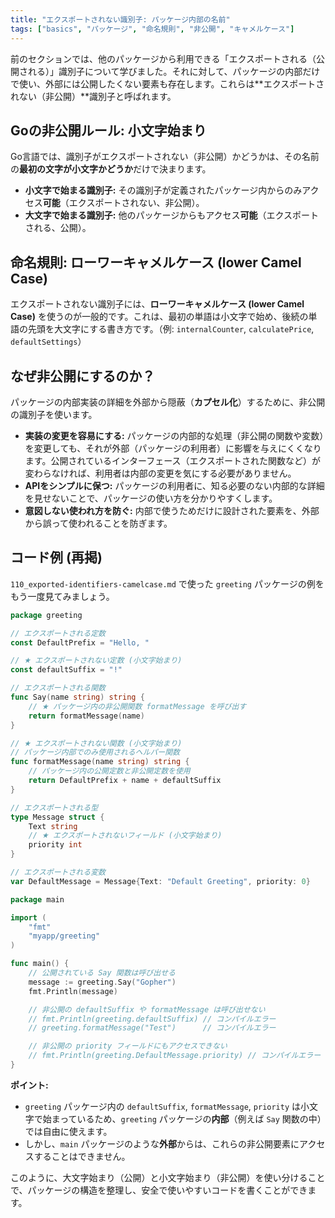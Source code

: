 ```yaml
---
title: "エクスポートされない識別子: パッケージ内部の名前"
tags: ["basics", "パッケージ", "命名規則", "非公開", "キャメルケース"]
---
```


前のセクションでは、他のパッケージから利用できる「エクスポートされる（公開される）」識別子について学びました。それに対して、パッケージの内部だけで使い、外部には公開したくない要素も存在します。これらは**エクスポートされない（非公開）**識別子と呼ばれます。

## Goの非公開ルール: 小文字始まり

Go言語では、識別子がエクスポートされない（非公開）かどうかは、その名前の**最初の文字が小文字かどうか**だけで決まります。

*   **小文字で始まる識別子:** その識別子が定義されたパッケージ内からのみアクセス**可能**（エクスポートされない、非公開）。
*   **大文字で始まる識別子:** 他のパッケージからもアクセス**可能**（エクスポートされる、公開）。

## 命名規則: ローワーキャメルケース (lower Camel Case)

エクスポートされない識別子には、**ローワーキャメルケース (lower Camel Case)** を使うのが一般的です。これは、最初の単語は小文字で始め、後続の単語の先頭を大文字にする書き方です。（例: `internalCounter`, `calculatePrice`, `defaultSettings`）

## なぜ非公開にするのか？

パッケージの内部実装の詳細を外部から隠蔽（**カプセル化**）するために、非公開の識別子を使います。

*   **実装の変更を容易にする:** パッケージの内部的な処理（非公開の関数や変数）を変更しても、それが外部（パッケージの利用者）に影響を与えにくくなります。公開されているインターフェース（エクスポートされた関数など）が変わらなければ、利用者は内部の変更を気にする必要がありません。
*   **APIをシンプルに保つ:** パッケージの利用者に、知る必要のない内部的な詳細を見せないことで、パッケージの使い方を分かりやすくします。
*   **意図しない使われ方を防ぐ:** 内部で使うためだけに設計された要素を、外部から誤って使われることを防ぎます。

## コード例 (再掲)

`110_exported-identifiers-camelcase.md` で使った `greeting` パッケージの例をもう一度見てみましょう。

```go title="greeting/greeting.go: 非公開要素を含むパッケージ"
package greeting

// エクスポートされる定数
const DefaultPrefix = "Hello, "

// ★ エクスポートされない定数 (小文字始まり)
const defaultSuffix = "!"

// エクスポートされる関数
func Say(name string) string {
	// ★ パッケージ内の非公開関数 formatMessage を呼び出す
	return formatMessage(name)
}

// ★ エクスポートされない関数 (小文字始まり)
// パッケージ内部でのみ使用されるヘルパー関数
func formatMessage(name string) string {
	// パッケージ内の公開定数と非公開定数を使用
	return DefaultPrefix + name + defaultSuffix
}

// エクスポートされる型
type Message struct {
	Text string
	// ★ エクスポートされないフィールド (小文字始まり)
	priority int
}

// エクスポートされる変数
var DefaultMessage = Message{Text: "Default Greeting", priority: 0}
```

```go title="main.go: greeting パッケージを利用する"
package main

import (
	"fmt"
	"myapp/greeting"
)

func main() {
	// 公開されている Say 関数は呼び出せる
	message := greeting.Say("Gopher")
	fmt.Println(message)

	// 非公開の defaultSuffix や formatMessage は呼び出せない
	// fmt.Println(greeting.defaultSuffix) // コンパイルエラー
	// greeting.formatMessage("Test")      // コンパイルエラー

	// 非公開の priority フィールドにもアクセスできない
	// fmt.Println(greeting.DefaultMessage.priority) // コンパイルエラー
}
```

**ポイント:**

*   `greeting` パッケージ内の `defaultSuffix`, `formatMessage`, `priority` は小文字で始まっているため、`greeting` パッケージの**内部**（例えば `Say` 関数の中）では自由に使えます。
*   しかし、`main` パッケージのような**外部**からは、これらの非公開要素にアクセスすることはできません。

このように、大文字始まり（公開）と小文字始まり（非公開）を使い分けることで、パッケージの構造を整理し、安全で使いやすいコードを書くことができます。
